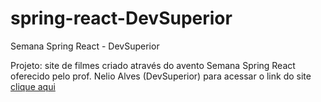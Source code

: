 # spring-react-DevSuperior
 Semana Spring React - DevSuperior

Projeto: site de filmes criado através do avento Semana Spring React oferecido pelo prof. Nelio Alves (DevSuperior)
para acessar o link do site <a href="https://thiagomendesdsmovie.netlify.app" target="_blank"> clique aqui </a>
